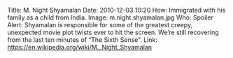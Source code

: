 Title: M. Night Shyamalan
Date: 2010-12-03 10:20
How: Immigrated with his family as a child from India.
Image: m.night.shyamalan.jpg
Who: Spoiler Alert: Shyamalan is responsible for some of the greatest creepy, unexpected movie plot twists ever to hit the screen. We’re still recovering from the last ten minutes of “The Sixth Sense”.
Link: https://en.wikipedia.org/wiki/M._Night_Shyamalan
